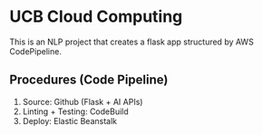 # UCB Cloud Computing
This is an NLP project that creates a flask app structured by AWS CodePipeline.

## Procedures (Code Pipeline)
1. Source: Github (Flask + AI APIs)
2. Linting + Testing: CodeBuild
3. Deploy: Elastic Beanstalk

